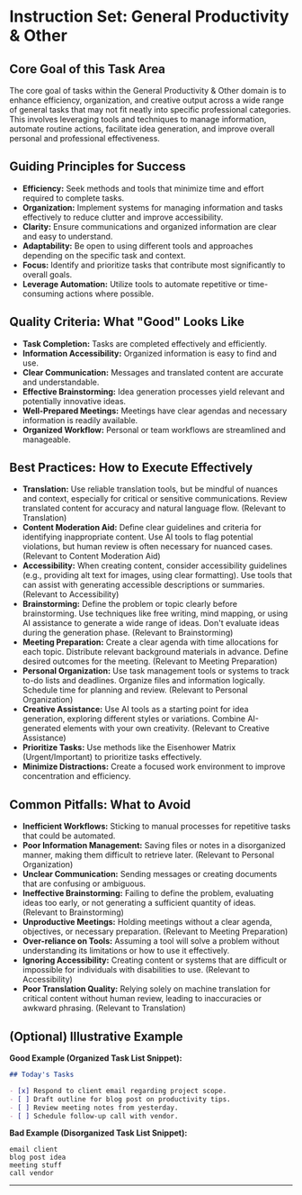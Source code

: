 # Instruction Set: General Productivity & Other

## Core Goal of this Task Area
The core goal of tasks within the General Productivity & Other domain is to enhance efficiency, organization, and creative output across a wide range of general tasks that may not fit neatly into specific professional categories. This involves leveraging tools and techniques to manage information, automate routine actions, facilitate idea generation, and improve overall personal and professional effectiveness.

## Guiding Principles for Success
*   **Efficiency:** Seek methods and tools that minimize time and effort required to complete tasks.
*   **Organization:** Implement systems for managing information and tasks effectively to reduce clutter and improve accessibility.
*   **Clarity:** Ensure communications and organized information are clear and easy to understand.
*   **Adaptability:** Be open to using different tools and approaches depending on the specific task and context.
*   **Focus:** Identify and prioritize tasks that contribute most significantly to overall goals.
*   **Leverage Automation:** Utilize tools to automate repetitive or time-consuming actions where possible.

## Quality Criteria: What "Good" Looks Like
*   **Task Completion:** Tasks are completed effectively and efficiently.
*   **Information Accessibility:** Organized information is easy to find and use.
*   **Clear Communication:** Messages and translated content are accurate and understandable.
*   **Effective Brainstorming:** Idea generation processes yield relevant and potentially innovative ideas.
*   **Well-Prepared Meetings:** Meetings have clear agendas and necessary information is readily available.
*   **Organized Workflow:** Personal or team workflows are streamlined and manageable.

## Best Practices: How to Execute Effectively
*   **Translation:** Use reliable translation tools, but be mindful of nuances and context, especially for critical or sensitive communications. Review translated content for accuracy and natural language flow. (Relevant to Translation)
*   **Content Moderation Aid:** Define clear guidelines and criteria for identifying inappropriate content. Use AI tools to flag potential violations, but human review is often necessary for nuanced cases. (Relevant to Content Moderation Aid)
*   **Accessibility:** When creating content, consider accessibility guidelines (e.g., providing alt text for images, using clear formatting). Use tools that can assist with generating accessible descriptions or summaries. (Relevant to Accessibility)
*   **Brainstorming:** Define the problem or topic clearly before brainstorming. Use techniques like free writing, mind mapping, or using AI assistance to generate a wide range of ideas. Don't evaluate ideas during the generation phase. (Relevant to Brainstorming)
*   **Meeting Preparation:** Create a clear agenda with time allocations for each topic. Distribute relevant background materials in advance. Define desired outcomes for the meeting. (Relevant to Meeting Preparation)
*   **Personal Organization:** Use task management tools or systems to track to-do lists and deadlines. Organize files and information logically. Schedule time for planning and review. (Relevant to Personal Organization)
*   **Creative Assistance:** Use AI tools as a starting point for idea generation, exploring different styles or variations. Combine AI-generated elements with your own creativity. (Relevant to Creative Assistance)
*   **Prioritize Tasks:** Use methods like the Eisenhower Matrix (Urgent/Important) to prioritize tasks effectively.
*   **Minimize Distractions:** Create a focused work environment to improve concentration and efficiency.

## Common Pitfalls: What to Avoid
*   **Inefficient Workflows:** Sticking to manual processes for repetitive tasks that could be automated.
*   **Poor Information Management:** Saving files or notes in a disorganized manner, making them difficult to retrieve later. (Relevant to Personal Organization)
*   **Unclear Communication:** Sending messages or creating documents that are confusing or ambiguous.
*   **Ineffective Brainstorming:** Failing to define the problem, evaluating ideas too early, or not generating a sufficient quantity of ideas. (Relevant to Brainstorming)
*   **Unproductive Meetings:** Holding meetings without a clear agenda, objectives, or necessary preparation. (Relevant to Meeting Preparation)
*   **Over-reliance on Tools:** Assuming a tool will solve a problem without understanding its limitations or how to use it effectively.
*   **Ignoring Accessibility:** Creating content or systems that are difficult or impossible for individuals with disabilities to use. (Relevant to Accessibility)
*   **Poor Translation Quality:** Relying solely on machine translation for critical content without human review, leading to inaccuracies or awkward phrasing. (Relevant to Translation)

## (Optional) Illustrative Example
**Good Example (Organized Task List Snippet):**
```markdown
## Today's Tasks

- [x] Respond to client email regarding project scope.
- [ ] Draft outline for blog post on productivity tips.
- [ ] Review meeting notes from yesterday.
- [ ] Schedule follow-up call with vendor.
```
**Bad Example (Disorganized Task List Snippet):**
```
email client
blog post idea
meeting stuff
call vendor
```

---
